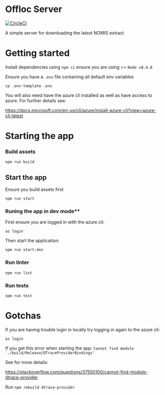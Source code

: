 # Offloc Server

[![CircleCI](https://circleci.com/gh/ministryofjustice/offloc-server.svg?style=svg)](https://circleci.com/gh/ministryofjustice/offloc-server)

A simple server for downloading the latest NOMIS extract.


# Getting started
Install dependencies using `npm ci` ensure you are using >= `Node v8.4.0`

Ensure you have a `.env` file containing all default env variables

`cp .env-template .env`

You will also need have the azure cli installed as well as have access to azure.
For further details see:

https://docs.microsoft.com/en-us/cli/azure/install-azure-cli?view=azure-cli-latest


# Starting the app

### Build assets
`npm run build`

## Start the app

Ensure you build assets first

`npm run start`

### Runing the app in dev mode**

First ensure you are logged in with the azure cli:

`az login`

Then start the application:

`npm run start:dev`

### Run linter

`npm run lint`

### Run tests

`npm run test`

# Gotchas

If you are having trouble login in locally try logging in again to the azure cli:

`az login`

If you get this error when starting the app:
`Cannot find module './build/Release/DTraceProviderBindings'`

See for more details:

https://stackoverflow.com/questions/37550100/cannot-find-module-dtrace-provider

Run
`npm rebuild dtrace-provider`
